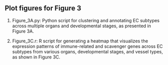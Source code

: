 ## Plot figures for Figure 3

1. Figure_3A.py: Python script for clustering and annotating EC subtypes across multiple organs and developmental stages, as presented in Figure 3A.

2. Figure_3C.r: R script for generating a heatmap that visualizes the expression patterns of immune-related and scavenger genes across EC subtypes from various organs, developmental stages, and vessel types, as shown in Figure 3C.